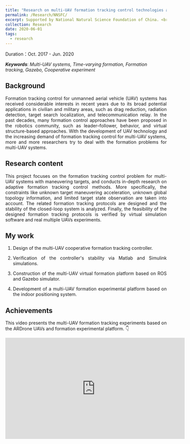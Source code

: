 ```yaml
---
title: "Research on multi-UAV formation tracking control technologies and applications"
permalink: /Research/NNSFC/
excerpt: Supported by National Natural Science Foundation of China. <br/> <a href="https://jianhua-WANG-BUAA.github.io/Research/NNSFC/"><img src="https://jianhua-WANG-BUAA.github.io/images/ARdrone-3-formation.png" alt="ARdrone-3-formation.png" border="0" width="500" /></a>
collection: Research
date: 2020-06-01
tags:
  - research
---
```


Duration：Oct. 2017 - Jun. 2020

***Keywords***: *Multi-UAV systems, Time-varying formation, Formation tracking, Gazebo, Cooperative experiment*

## Background

<!-- 无人机是现代化战争中重要的作战装备之一。作为可靠的空中打击力量，高效的无人机作战往往可以决胜于千里之外。无人机集群具有自主化与智能化特点，在灵活性与可靠性等方面具有显著优势。在协同侦查打击任务中，多无人机可以充分发挥集群优势，对目标进行大范围搜索探测；当发现目标后，多无人机对目标进行多角度观测，并将多源感知信息进行融合处理；决策系统根据感知融合结果进行在线任务规划，制定出合理可行的飞行方案；多无人机以特定的编队构型保持对目标轨迹的跟踪，最后在恰当的时机对目标进行集群打击。 -->

<p style="text-align:justify; text-justify:inter-ideograph;">
Formation tracking control for unmanned aerial vehicle (UAV) systems has received considerable interests in recent years due to its broad potential applications in civilian and military areas, such as drag reduction, radiation detection, target search localization, and telecommunication relay. In the past decades, many formation control approaches have been proposed in the robotics community, such as leader–follower, behavior, and virtual structure-based approaches. With the development of UAV technology and the increasing demand of formation tracking control for multi-UAV systems, more and more researchers try to deal with the formation problems for multi-UAV systems.
</p>

## Research content

<!-- 本项目重点研究面向机动目标的多无人机编队跟踪控制问题，深入开展自适应编队跟踪控制方法的研究，对存在未知目标机动加速度、未知全局拓扑信息、以及目标状态观测受限等约束下的编队跟踪控制问题进行分析，以集群实验的方式对编队跟踪控制算法的验证与评估。 -->

<p style="text-align:justify; text-justify:inter-ideograph;">
This project focuses on the formation tracking control problem for multi-UAV systems with maneuvering targets, and conducts in-depth research on adaptive formation tracking control methods. More specifically, the constraints like unknown target maneuvering acceleration, unknown global topology information, and limited target state observation are taken into account. The related formation tracking protocols are designed and the stability of the closed-loop system is analyzed. Finally, the feasibility of the designed formation tracking protocols is verified by virtual simulation software and real multiple UAVs experiments.
</p>

## My work

1. <p style="text-align:justify; text-justify:inter-ideograph;">Design of the multi-UAV cooperative formation tracking controller.</p>
2. <p style="text-align:justify; text-justify:inter-ideograph;">Verification of the controller's stability via Matlab and Simulink simulations.</p>
3. <p style="text-align:justify; text-justify:inter-ideograph;">Construction of the multi-UAV virtual formation platform based on ROS and Gazebo simulator.</p>
4. <p style="text-align:justify; text-justify:inter-ideograph;">Development of a multi-UAV formation experimental platform based on the indoor positioning system.</p>

## Achievements

<p style="text-align:justify; text-justify:inter-ideograph;">
This video presents the multi-UAV formation tracking experiments based on the ARDrone UAVs and formation experimental platform. 👇
</p>

<iframe width="560" height="315" src="https://www.youtube.com/embed/zv7jvh17vPQ" frameborder="0" allow="accelerometer; autoplay; encrypted-media; gyroscope; picture-in-picture" allowfullscreen></iframe>

